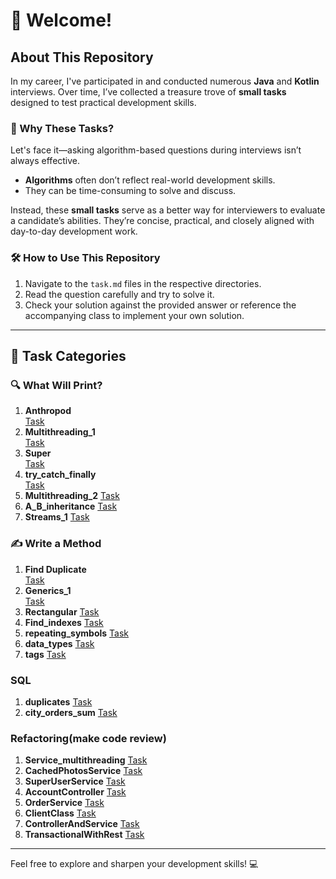 # 🚀 Welcome!

## About This Repository
In my career, I've participated in and conducted numerous **Java** and **Kotlin** interviews. Over time, I’ve collected a treasure trove of **small tasks** designed to test practical development skills.

### 🤔 Why These Tasks?
Let's face it—asking algorithm-based questions during interviews isn’t always effective.
- **Algorithms** often don’t reflect real-world development skills.
- They can be time-consuming to solve and discuss.

Instead, these **small tasks** serve as a better way for interviewers to evaluate a candidate’s abilities. They’re concise, practical, and closely aligned with day-to-day development work.

### 🛠️ How to Use This Repository
1. Navigate to the `task.md` files in the respective directories.
2. Read the question carefully and try to solve it.
3. Check your solution against the provided answer or reference the accompanying class to implement your own solution.

---

## 🧩 Task Categories

### 🔍 What Will Print?
1. **Anthropod**  
   [Task](./src/main/java/org/example/what_will_print/Anthropod/task.md)
2. **Multithreading_1**  
   [Task](./src/main/java/org/example/what_will_print/Multithreading_1/task.md)
3. **Super**  
   [Task](./src/main/java/org/example/what_will_print/main_super/task.md)
4. **try_catch_finally**  
   [Task](./src/main/java/org/example/what_will_print/try_catch_finally/task.md)
5. **Multithreading_2**
   [Task](./src/main/java/org/example/what_will_print/Multithreading_2/task.md)
6. **A_B_inheritance**
   [Task](./src/main/java/org/example/what_will_print/A_B_inheritance/task.md)
7. **Streams_1**
   [Task](./src/main/java/org/example/what_will_print/Streams_1/task.md)
### ✍️ Write a Method
1. **Find Duplicate**  
   [Task](./src/main/java/org/example/write_method/find_duplicate/task.md)
2. **Generics_1**  
   [Task](./src/main/java/org/example/write_method/generics_1/task.md)
3. **Rectangular**
   [Task](./src/main/java/org/example/write_method/rectangular/task.md)
4. **Find_indexes**
   [Task](./src/main/java/org/example/write_method/find_indexes/task.md)
5. **repeating_symbols**
   [Task](./src/main/java/org/example/write_method/repeating_symbols/task.md)
6. **data_types**
   [Task](./src/main/java/org/example/write_method/data_types/task.md)
7. **tags**
   [Task](./src/main/java/org/example/write_method/tags/task.md)
### SQL
1. **duplicates**
   [Task](./src/main/java/org/example/sql/duplicates.md)
2. **city_orders_sum**
   [Task](./src/main/java/org/example/sql/city_orders_sum.md)
### Refactoring(make code review)
1. **Service_multithreading**
   [Task](./src/main/java/org/example/refactoring/CacheService/task.md)
2. **CachedPhotosService**
   [Task](./src/main/java/org/example/refactoring/CachedPhotosService/task.md)
3. **SuperUserService**
   [Task](./src/main/java/org/example/refactoring/SuperUserService/task.md)
4. **AccountController**
   [Task](./src/main/java/org/example/refactoring/AccountController/task.md)
5. **OrderService**
   [Task](./src/main/java/org/example/refactoring/OrderService/task.md)
6. **ClientClass**
   [Task](./src/main/java/org/example/refactoring/ClientClass/task.md)
7. **ControllerAndService**
   [Task](./src/main/java/org/example/refactoring/ControllerAndService/task.md)
8. **TransactionalWithRest**
   [Task](./src/main/java/org/example/refactoring/TransactionalWithRest/task.md)
---

Feel free to explore and sharpen your development skills! 💻
